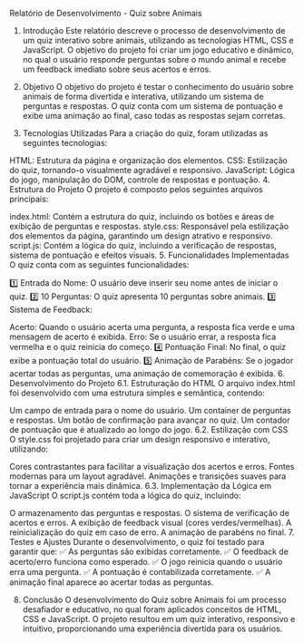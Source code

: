 Relatório de Desenvolvimento - Quiz sobre Animais
1. Introdução
Este relatório descreve o processo de desenvolvimento de um quiz interativo sobre animais, utilizando as tecnologias HTML, CSS e JavaScript. O objetivo do projeto foi criar um jogo educativo e dinâmico, no qual o usuário responde perguntas sobre o mundo animal e recebe um feedback imediato sobre seus acertos e erros.

2. Objetivo
O objetivo do projeto é testar o conhecimento do usuário sobre animais de forma divertida e interativa, utilizando um sistema de perguntas e respostas. O quiz conta com um sistema de pontuação e exibe uma animação ao final, caso todas as respostas sejam corretas.

3. Tecnologias Utilizadas
Para a criação do quiz, foram utilizadas as seguintes tecnologias:

HTML: Estrutura da página e organização dos elementos.
CSS: Estilização do quiz, tornando-o visualmente agradável e responsivo.
JavaScript: Lógica do jogo, manipulação do DOM, controle de respostas e pontuação.
4. Estrutura do Projeto
O projeto é composto pelos seguintes arquivos principais:

index.html: Contém a estrutura do quiz, incluindo os botões e áreas de exibição de perguntas e respostas.
style.css: Responsável pela estilização dos elementos da página, garantindo um design atrativo e responsivo.
script.js: Contém a lógica do quiz, incluindo a verificação de respostas, sistema de pontuação e efeitos visuais.
5. Funcionalidades Implementadas
O quiz conta com as seguintes funcionalidades:

1️⃣ Entrada do Nome: O usuário deve inserir seu nome antes de iniciar o quiz.
2️⃣ 10 Perguntas: O quiz apresenta 10 perguntas sobre animais.
3️⃣ Sistema de Feedback:

Acerto: Quando o usuário acerta uma pergunta, a resposta fica verde e uma mensagem de acerto é exibida.
Erro: Se o usuário errar, a resposta fica vermelha e o quiz reinicia do começo.
4️⃣ Pontuação Final: No final, o quiz exibe a pontuação total do usuário.
5️⃣ Animação de Parabéns: Se o jogador acertar todas as perguntas, uma animação de comemoração é exibida.
6. Desenvolvimento do Projeto
6.1. Estruturação do HTML
O arquivo index.html foi desenvolvido com uma estrutura simples e semântica, contendo:

Um campo de entrada para o nome do usuário.
Um container de perguntas e respostas.
Um botão de confirmação para avançar no quiz.
Um contador de pontuação que é atualizado ao longo do jogo.
6.2. Estilização com CSS
O style.css foi projetado para criar um design responsivo e interativo, utilizando:

Cores contrastantes para facilitar a visualização dos acertos e erros.
Fontes modernas para um layout agradável.
Animações e transições suaves para tornar a experiência mais dinâmica.
6.3. Implementação da Lógica em JavaScript
O script.js contém toda a lógica do quiz, incluindo:

O armazenamento das perguntas e respostas.
O sistema de verificação de acertos e erros.
A exibição de feedback visual (cores verdes/vermelhas).
A reinicialização do quiz em caso de erro.
A animação de parabéns no final.
7. Testes e Ajustes
Durante o desenvolvimento, o quiz foi testado para garantir que:
✅ As perguntas são exibidas corretamente.
✅ O feedback de acerto/erro funciona como esperado.
✅ O jogo reinicia quando o usuário erra uma pergunta.
✅ A pontuação é contabilizada corretamente.
✅ A animação final aparece ao acertar todas as perguntas.

8. Conclusão
O desenvolvimento do Quiz sobre Animais foi um processo desafiador e educativo, no qual foram aplicados conceitos de HTML, CSS e JavaScript. O projeto resultou em um quiz interativo, responsivo e intuitivo, proporcionando uma experiência divertida para os usuários.